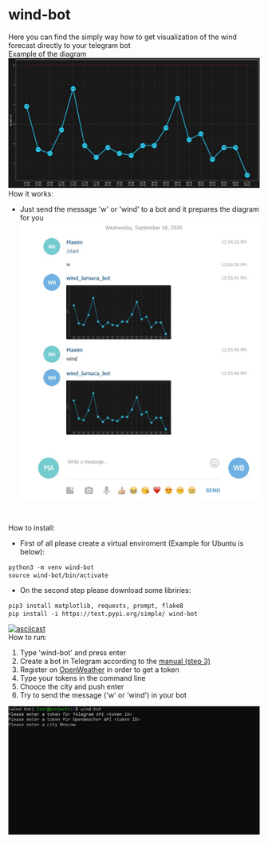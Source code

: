 # wind-bot
Here you can find the simply way how to get visualization of the wind forecast directly to your telegram bot<br>
Example of the diagram
![Image alt](screenshots/wind_diagram.jpg "Wind diagram")
<br>
How it works:
 - Just send the message 'w' or 'wind' to a bot and it prepares the diagram for you <br>
![Image alt](screenshots/telegram_chat.jpg "Telegram chat")
<br>

How to install:
 - First of all please create a virtual enviroment (Example for Ubuntu is below):
 ```
 python3 -m venv wind-bot
 source wind-bot/bin/activate
 ```
 - On the second step please download some libriries:
 ```
 pip3 install matplotlib, requests, prompt, flake8
 pip install -i https://test.pypi.org/simple/ wind-bot
 ```
 [![asciicast](https://asciinema.org/a/VJ4yE3kfh9rW1z4roWvYpiznG.svg)](https://asciinema.org/a/VJ4yE3kfh9rW1z4roWvYpiznG)
<br>
How to run:
1. Type 'wind-bot' and press enter
2. Create a bot in Telegram according to the [manual (step 3)](https://core.telegram.org/bots)
3. Register on [OpenWeather](https://home.openweathermap.org/users/sign_up) in order to get a token
4. Type your tokens in the command line
5. Chooce the city and push enter
6. Try to send the message ('w' or 'wind') in your bot

![Image alt](screenshots/run_wind_bot.jpg)

 
